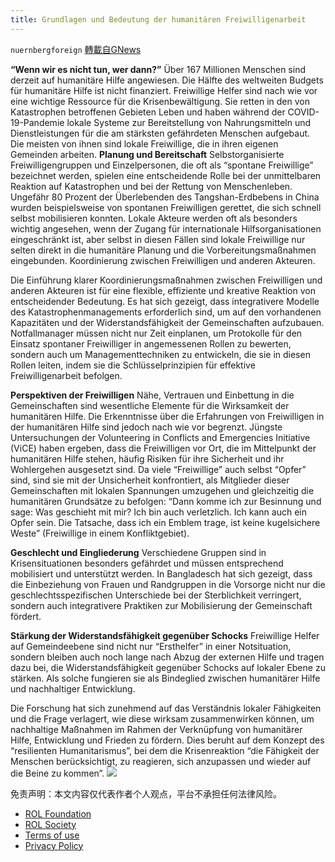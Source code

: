 ```yaml
---
title: Grundlagen und Bedeutung der humanitären Freiwilligenarbeit
---
```

`nuernbergforeign` [轉載自GNews](https://gnews.org/zh-hans/2107481/)

**“Wenn wir es nicht tun, wer dann?”**
Über 167 Millionen Menschen sind derzeit auf humanitäre Hilfe angewiesen. Die Hälfte des weltweiten Budgets für humanitäre Hilfe ist nicht finanziert.  Freiwillige Helfer sind nach wie vor eine wichtige Ressource für die Krisenbewältigung. Sie retten in den von Katastrophen betroffenen Gebieten Leben und haben während der COVID-19-Pandemie lokale Systeme zur Bereitstellung von Nahrungsmitteln und Dienstleistungen für die am stärksten gefährdeten Menschen aufgebaut. Die meisten von ihnen sind lokale Freiwillige, die in ihren eigenen Gemeinden arbeiten.
**Planung und Bereitschaft**
Selbstorganisierte Freiwilligengruppen und Einzelpersonen, die oft als “spontane Freiwillige” bezeichnet werden, spielen eine entscheidende Rolle bei der unmittelbaren Reaktion auf Katastrophen und bei der Rettung von Menschenleben.
Ungefähr 80 Prozent der Überlebenden des Tangshan-Erdbebens in China wurden beispielsweise von spontanen Freiwilligen gerettet, die sich schnell selbst mobilisieren konnten.
Lokale Akteure werden oft als besonders wichtig angesehen, wenn der Zugang für internationale Hilfsorganisationen eingeschränkt ist, aber selbst in diesen Fällen sind lokale Freiwillige nur selten direkt in die humanitäre Planung und die Vorbereitungsmaßnahmen eingebunden.
Koordinierung zwischen Freiwilligen und anderen Akteuren.

Die Einführung klarer Koordinierungsmaßnahmen zwischen Freiwilligen und anderen Akteuren ist für eine flexible, effiziente und kreative Reaktion von entscheidender Bedeutung. 
Es hat sich gezeigt, dass integrativere Modelle des Katastrophenmanagements erforderlich sind, um auf den vorhandenen Kapazitäten und der Widerstandsfähigkeit der Gemeinschaften aufzubauen.  
Notfallmanager müssen nicht nur Zeit einplanen, um Protokolle für den Einsatz spontaner Freiwilliger in angemessenen Rollen zu bewerten, sondern auch um Managementtechniken zu entwickeln, die sie in diesen Rollen leiten, indem sie die Schlüsselprinzipien für effektive Freiwilligenarbeit befolgen.

**Perspektiven der Freiwilligen**
Nähe, Vertrauen und Einbettung in die Gemeinschaften sind wesentliche Elemente für die Wirksamkeit der humanitären Hilfe. 
Die Erkenntnisse über die Erfahrungen von Freiwilligen in der humanitären Hilfe sind jedoch nach wie vor begrenzt. Jüngste Untersuchungen der Volunteering in Conflicts and Emergencies Initiative (ViCE) haben ergeben, dass die Freiwilligen vor Ort, die im Mittelpunkt der humanitären Hilfe stehen, häufig Risiken für ihre Sicherheit und ihr Wohlergehen ausgesetzt sind.
Da viele “Freiwillige” auch selbst “Opfer” sind, sind sie mit der Unsicherheit konfrontiert, als Mitglieder dieser Gemeinschaften mit lokalen Spannungen umzugehen und gleichzeitig die humanitären Grundsätze zu befolgen: “Dann komme ich zur Besinnung und sage: Was geschieht mit mir? Ich bin auch verletzlich. Ich kann auch ein Opfer sein. Die Tatsache, dass ich ein Emblem trage, ist keine kugelsichere Weste” (Freiwillige in einem Konfliktgebiet).



**Geschlecht und Eingliederung**
Verschiedene Gruppen sind in Krisensituationen besonders gefährdet und müssen entsprechend mobilisiert und unterstützt werden. 
In Bangladesch hat sich gezeigt, dass die Einbeziehung von Frauen und Randgruppen in die Vorsorge nicht nur die geschlechtsspezifischen Unterschiede bei der Sterblichkeit verringert, sondern auch integrativere Praktiken zur Mobilisierung der Gemeinschaft fördert.

**Stärkung der Widerstandsfähigkeit gegenüber Schocks**
Freiwillige Helfer auf Gemeindeebene sind nicht nur “Ersthelfer” in einer Notsituation, sondern bleiben auch noch lange nach Abzug der externen Hilfe und tragen dazu bei, die Widerstandsfähigkeit gegenüber Schocks auf lokaler Ebene zu stärken. Als solche fungieren sie als Bindeglied zwischen humanitärer Hilfe und nachhaltiger Entwicklung.

Die Forschung hat sich zunehmend auf das Verständnis lokaler Fähigkeiten und die Frage verlagert, wie diese wirksam zusammenwirken können, um nachhaltige Maßnahmen im Rahmen der Verknüpfung von humanitärer Hilfe, Entwicklung und Frieden zu fördern. Dies beruht auf dem Konzept des “resilienten Humanitarismus”, bei dem die Krisenreaktion “die Fähigkeit der Menschen berücksichtigt, zu reagieren, sich anzupassen und wieder auf die Beine zu kommen”.
![](https://assets.gnews.org/wp-content/uploads/2022/02/德农二维码-29.png)
 

免责声明：本文内容仅代表作者个人观点，平台不承担任何法律风险。

- [ROL Foundation](https://rolfoundation.org/)
- [ROL Society](https://rolsociety.org/)
- [Terms of use](https://gnews.org/terms-of-use-3/)
- [Privacy Policy](https://gnews.org/privacy-policy/)
